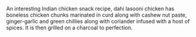 An interesting Indian chicken snack recipe, dahi lasooni chicken has boneless chicken chunks marinated in curd along with cashew nut paste, ginger-garlic and green chillies along with coriander infused with a host of spices. It is then grilled on a charcoal to perfection. 
